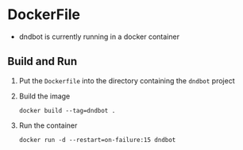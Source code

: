 DockerFile
==========

* dndbot is currently running in a docker container

## Build and Run
1. Put the `Dockerfile` into the directory containing the `dndbot` project

1. Build the image 

    `docker build --tag=dndbot .` 

1. Run the container

    `docker run -d --restart=on-failure:15 dndbot`


